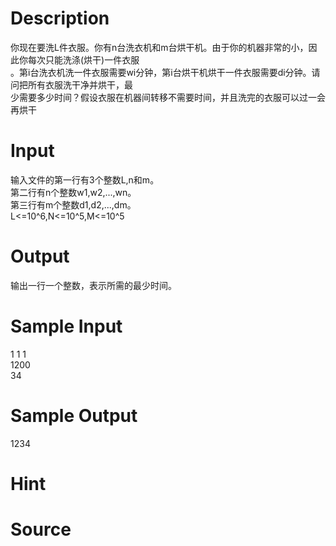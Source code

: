 
# Description

<div class="content"><div>你现在要洗L件衣服。你有n台洗衣机和m台烘干机。由于你的机器非常的小，因此你每次只能洗涤(烘干)一件衣服</div>
<div>。第i台洗衣机洗一件衣服需要wi分钟，第i台烘干机烘干一件衣服需要di分钟。请问把所有衣服洗干净并烘干，最</div>
<div>少需要多少时间？假设衣服在机器间转移不需要时间，并且洗完的衣服可以过一会再烘干</div>
<p></p></div>

# Input

<div class="content"><div>输入文件的第一行有3个整数L,n和m。</div>
<div>第二行有n个整数w1,w2,...,wn。</div>
<div>第三行有m个整数d1,d2,...,dm。</div>
<div>L&lt;=10^6,N&lt;=10^5,M&lt;=10^5</div>
<p></p></div>

# Output

<div class="content"><div>输出一行一个整数，表示所需的最少时间。</div>
<p></p></div>

# Sample Input

<div class="content"><span class="sampledata">1 1 1<br/>
1200<br/>
34</span></div>

# Sample Output

<div class="content"><span class="sampledata">1234<br/>
</span></div>

# Hint

<div class="content"><p></p></div>

# Source

<div class="content"><p><a href="problemset.php?search="></a></p></div>

